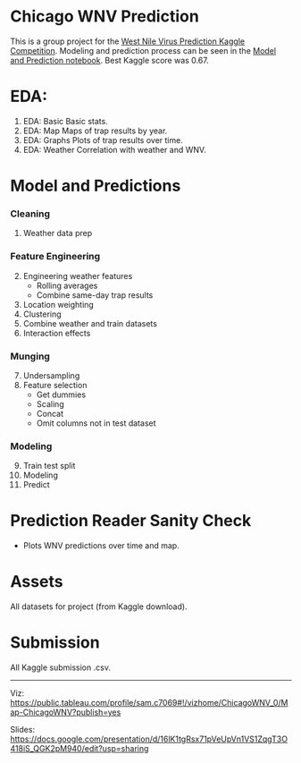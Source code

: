 # Chicago WNV Prediction

This is a group project for the [West Nile Virus Prediction Kaggle Competition](https://www.kaggle.com/c/predict-west-nile-virus). Modeling and prediction process can be seen in the [Model and Prediction notebook](https://github.com/samchaaa/Chicago_WNV_Prediction/blob/master/Model%20and%20Predictions.ipynb). Best Kaggle score was 0.67.

# EDA:

1. EDA: Basic
    Basic stats.
2. EDA: Map
    Maps of trap results by year.
3. EDA: Graphs
    Plots of trap results over time.
4. EDA: Weather
    Correlation with weather and WNV.

# Model and Predictions


### Cleaning
1. Weather data prep

### Feature Engineering
2. Engineering weather features
    - Rolling averages
    - Combine same-day trap results
3. Location weighting
4. Clustering
5. Combine weather and train datasets
6. Interaction effects

### Munging
7. Undersampling
8. Feature selection
    - Get dummies 
    - Scaling
    - Concat
    - Omit columns not in test dataset
    
### Modeling
9. Train test split
10. Modeling
11. Predict

# Prediction Reader Sanity Check

- Plots WNV predictions over time and map.

# Assets

All datasets for project (from Kaggle download).

# Submission

All Kaggle submission .csv.

---
Viz: https://public.tableau.com/profile/sam.c7069#!/vizhome/ChicagoWNV_0/Map-ChicagoWNV?publish=yes

Slides: https://docs.google.com/presentation/d/16lK1tgRsx71pVeUpVn1VS1ZqgT3O418iS_QGK2pM940/edit?usp=sharing

